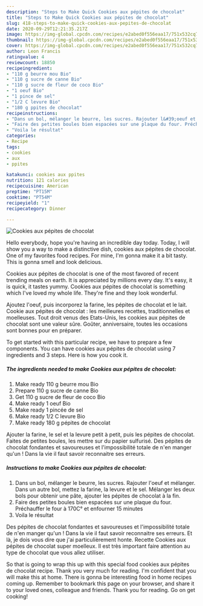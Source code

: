 ```yaml
---
description: "Steps to Make Quick Cookies aux pépites de chocolat"
title: "Steps to Make Quick Cookies aux pépites de chocolat"
slug: 418-steps-to-make-quick-cookies-aux-pepites-de-chocolat
date: 2020-09-29T12:21:35.217Z
image: https://img-global.cpcdn.com/recipes/e2abed0f556eaa17/751x532cq70/cookies-aux-pepites-de-chocolat-photo-principale-de-la-recette.jpg
thumbnail: https://img-global.cpcdn.com/recipes/e2abed0f556eaa17/751x532cq70/cookies-aux-pepites-de-chocolat-photo-principale-de-la-recette.jpg
cover: https://img-global.cpcdn.com/recipes/e2abed0f556eaa17/751x532cq70/cookies-aux-pepites-de-chocolat-photo-principale-de-la-recette.jpg
author: Leon Francis
ratingvalue: 4
reviewcount: 18850
recipeingredient:
- "110 g beurre mou Bio"
- "110 g sucre de canne Bio"
- "110 g sucre de fleur de coco Bio"
- "1 oeuf Bio"
- "1 pince de sel"
- "1/2 C levure Bio"
- "180 g ppites de chocolat"
recipeinstructions:
- "Dans un bol, mélanger le beurre, les sucres. Rajouter l&#39;oeuf et mélanger. Dans un autre bol, mettez la farine, la levure et le sel. Mélanger les deux bols pour obtenir une pâte, ajouter les pépites de chocolat à la fin."
- "Faire des petites boules bien espacées sur une plaque du four. Préchauffer le four à 170C° et enfourner 15 minutes"
- "Voila le résultat"
categories:
- Recipe
tags:
- cookies
- aux
- ppites

katakunci: cookies aux ppites 
nutrition: 121 calories
recipecuisine: American
preptime: "PT15M"
cooktime: "PT54M"
recipeyield: "1"
recipecategory: Dinner

---
```



![Cookies aux pépites de chocolat](https://img-global.cpcdn.com/recipes/e2abed0f556eaa17/751x532cq70/cookies-aux-pepites-de-chocolat-photo-principale-de-la-recette.jpg)

Hello everybody, hope you're having an incredible day today. Today, I will show you a way to make a distinctive dish, cookies aux pépites de chocolat. One of my favorites food recipes. For mine, I'm gonna make it a bit tasty. This is gonna smell and look delicious.

Cookies aux pépites de chocolat is one of the most favored of recent trending meals on earth. It is appreciated by millions every day. It's easy, it is quick, it tastes yummy. Cookies aux pépites de chocolat is something which I've loved my whole life. They're fine and they look wonderful.

Ajoutez l&#39;oeuf, puis incorporez la farine, les pépites de chocolat et le lait. Cookie aux pépites de chocolat : les meilleures recettes, traditionnelles et moelleuses. Tout droit venus des Etats-Unis, les cookies aux pépites de chocolat sont une valeur sûre. Goûter, anniversaire, toutes les occasions sont bonnes pour en préparer.


To get started with this particular recipe, we have to prepare a few components. You can have cookies aux pépites de chocolat using 7 ingredients and 3 steps. Here is how you cook it.

<!--inarticleads1-->

##### The ingredients needed to make Cookies aux pépites de chocolat:

1. Make ready 110 g beurre mou Bio
1. Prepare 110 g sucre de canne Bio
1. Get 110 g sucre de fleur de coco Bio
1. Make ready 1 oeuf Bio
1. Make ready 1 pincée de sel
1. Make ready 1/2 C levure Bio
1. Make ready 180 g pépites de chocolat


Ajouter la farine, le sel et la levure petit à petit, puis les pépites de chocolat. Faites de petites boules, les mettre sur du papier sulfurisé. Des pépites de chocolat fondantes et savoureuses et l&#39;impossibilité totale de n&#39;en manger qu&#39;un ! Dans la vie il faut savoir reconnaitre ses erreurs. 

<!--inarticleads2-->

##### Instructions to make Cookies aux pépites de chocolat:

1. Dans un bol, mélanger le beurre, les sucres. Rajouter l&#39;oeuf et mélanger. Dans un autre bol, mettez la farine, la levure et le sel. Mélanger les deux bols pour obtenir une pâte, ajouter les pépites de chocolat à la fin.
1. Faire des petites boules bien espacées sur une plaque du four. Préchauffer le four à 170C° et enfourner 15 minutes
1. Voila le résultat


Des pépites de chocolat fondantes et savoureuses et l&#39;impossibilité totale de n&#39;en manger qu&#39;un ! Dans la vie il faut savoir reconnaitre ses erreurs. Et là, je dois vous dire que j&#39;ai particulièrement honte. Recette Cookies aux pépites de chocolat super moelleux. Il est très important faire attention au type de chocolat que vous allez utiliser. 

So that is going to wrap this up with this special food cookies aux pépites de chocolat recipe. Thank you very much for reading. I'm confident that you will make this at home. There is gonna be interesting food in home recipes coming up. Remember to bookmark this page on your browser, and share it to your loved ones, colleague and friends. Thank you for reading. Go on get cooking!
